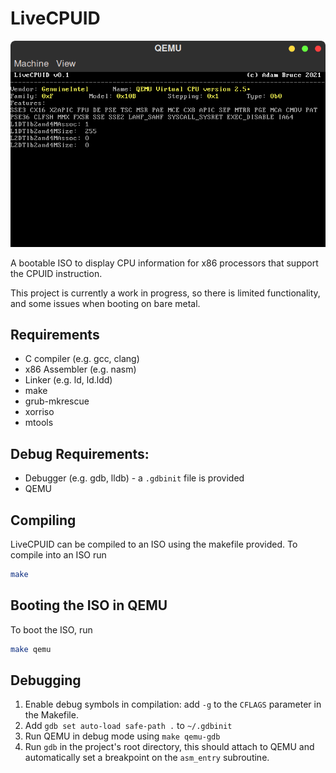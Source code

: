 # LiveCPUID

![LiveCPUID in QEMU](images/qemu.png?)

A bootable ISO to display CPU information for x86 processors that support the CPUID instruction.

This project is currently a work in progress, so there is limited functionality, and some issues when booting on bare metal.

## Requirements

- C compiler (e.g. gcc, clang)
- x86 Assembler (e.g. nasm)
- Linker (e.g. ld, ld.ldd)
- make
- grub-mkrescue
- xorriso
- mtools

## Debug Requirements:
- Debugger (e.g. gdb, lldb) - a `.gdbinit` file is provided
- QEMU


## Compiling
LiveCPUID can be compiled to an ISO using the makefile provided. To compile into an ISO run
```bash
make
```

## Booting the ISO in QEMU
To boot the ISO, run 
```bash
make qemu
```

## Debugging
1. Enable debug symbols in compilation: add `-g` to the `CFLAGS` parameter in the Makefile.
2. Add `gdb set auto-load safe-path .` to `~/.gdbinit`
3. Run QEMU in debug mode using ```make qemu-gdb```
4. Run `gdb` in the project's root directory, this should attach to QEMU and automatically set a breakpoint on the `asm_entry` subroutine.
